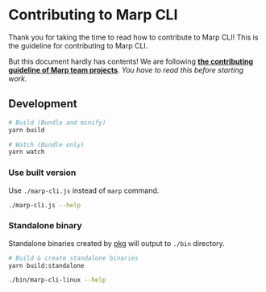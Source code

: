 # Contributing to Marp CLI

Thank you for taking the time to read how to contribute to Marp CLI! This is the guideline for contributing to Marp CLI.

But this document hardly has contents! We are following [**the contributing guideline of Marp team projects**](https://github.com/marp-team/.github/blob/master/CONTRIBUTING.md). _You have to read this before starting work._

## Development

```bash
# Build (Bundle and minify)
yarn build

# Watch (Bundle only)
yarn watch
```

### Use built version

Use `./marp-cli.js` instead of `marp` command.

```bash
./marp-cli.js --help
```

### Standalone binary

Standalone binaries created by [pkg](https://github.com/zeit/pkg) will output to `./bin` directory.

```bash
# Build & create standalone binaries
yarn build:standalone
```

```bash
./bin/marp-cli-linux --help
```
